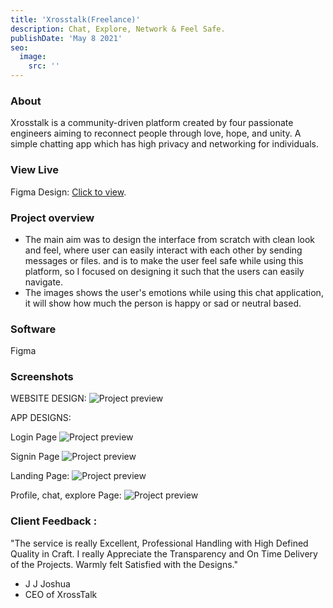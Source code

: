```yaml
---
title: 'Xrosstalk(Freelance)'
description: Chat, Explore, Network & Feel Safe.
publishDate: 'May 8 2021'
seo:
  image:
    src: ''
---
```



### About

Xrosstalk is a community-driven platform created by four passionate engineers aiming to reconnect people through love, hope, and unity. A simple chatting app  which has high privacy and networking for individuals. 
  
### View Live

Figma Design:
[Click to view](https://www.figma.com/design/nLTk1Hh50kkYIfrrLkpanD/xrosstak-redesign-closed?node-id=4018-2675&t=s3ogxU5mDbDxhIr9-1).


### Project overview

- The main aim was to design the interface from scratch with clean look and feel, where user can  easily interact with each other by sending messages or files.
and is to make the user feel safe while using this platform, so I focused on designing it such that the users can easily navigate.
- The images shows the user's emotions  while using this chat application, it will show how much the person  is happy or sad or neutral based.
  
### Software

Figma

### Screenshots

WEBSITE DESIGN:
![Project preview](/landing-xr.png)

APP DESIGNS:

Login Page
![Project preview](/xr-login.png)

Signin Page
![Project preview](/xr-sign.png)

Landing Page:
![Project preview](/xr-1.png)

Profile, chat, explore Page:
![Project preview](/xr1.png)



### Client Feedback : 

"The service is really Excellent, Professional Handling with High Defined Quality in  Craft. I really Appreciate the Transparency and On Time Delivery of the Projects. Warmly felt Satisfied with the Designs."

- J J Joshua
- CEO of XrossTalk
  

